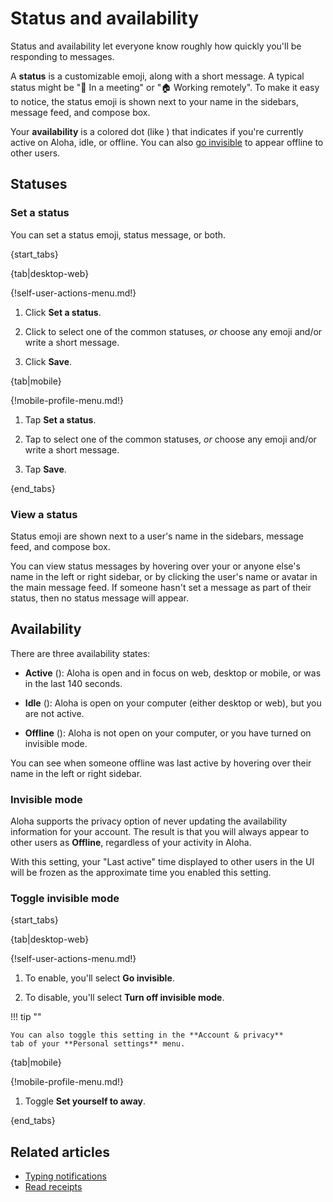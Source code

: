 # Status and availability

Status and availability let everyone know roughly how quickly you'll be
responding to messages.

A **status** is a customizable emoji, along with a short message. A typical
status might be "📅 In a meeting" or "🏠 Working remotely". To make it easy to
notice, the status emoji is shown next to your name in the sidebars, message
feed, and compose box.

Your **availability** is a colored dot (like <span class="indicator green
solid"></span>) that indicates if you're currently active on Aloha, idle,
or offline. You can also [go invisible](#invisible-mode) to appear offline
to other users.

## Statuses

### Set a status

You can set a status emoji, status message, or both.

{start_tabs}

{tab|desktop-web}

{!self-user-actions-menu.md!}

1. Click **Set a status**.

1. Click to select one of the common statuses, *or* choose any emoji and/or
   write a short message.

1. Click **Save**.

{tab|mobile}

{!mobile-profile-menu.md!}

1. Tap **Set a status**.

1. Tap to select one of the common statuses, *or* choose any emoji and/or
   write a short message.

1. Tap **Save**.

{end_tabs}

### View a status

Status emoji are shown next to a user's name in the sidebars, message feed,
and compose box.

You can view status messages by hovering over your or anyone else's name in the
left or right sidebar, or by clicking the user's name or avatar in the main
message feed. If someone hasn't set a message as part of their status, then no
status message will appear.

## Availability

There are three availability states:

* **Active** (<span class="indicator green solid"></span>): Aloha is
  open and in focus on web, desktop or mobile, or was in the last 140
  seconds.

* **Idle** (<span class="indicator orange"></span>): Aloha is open on
  your computer (either desktop or web), but you are not active.

* **Offline** (<span class="indicator grey"></span>): Aloha is not open
  on your computer, or you have turned on invisible mode.

You can see when someone offline was last active by hovering over their
name in the left or right sidebar.

### Invisible mode

Aloha supports the privacy option of never updating the availability
information for your account. The result is that you will always
appear to other users as **Offline**, regardless of your activity in
Aloha.

With this setting, your "Last active" time displayed to other users in
the UI will be frozen as the approximate time you enabled this setting.

### Toggle invisible mode

{start_tabs}

{tab|desktop-web}

{!self-user-actions-menu.md!}

1. To enable, you'll select **Go invisible**.

1. To disable, you'll select **Turn off invisible mode**.

!!! tip ""

    You can also toggle this setting in the **Account & privacy**
    tab of your **Personal settings** menu.

{tab|mobile}

{!mobile-profile-menu.md!}

1. Toggle **Set yourself to away**.

{end_tabs}

## Related articles

* [Typing notifications](/help/typing-notifications)
* [Read receipts](/help/read-receipts)

